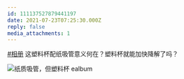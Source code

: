```yaml
---
id: 111137527879441197
date: 2021-07-23T07:25:30.000Z
reply: false
media_attachments: 1
---
```


[#相册](https://e5n.cc/tags/%E7%9B%B8%E5%86%8C) 这塑料杯配纸吸管意义何在？塑料杯就能加快降解了吗？

![纸质吸管，但塑料杯
ealbum](https://files.e5n.cc/media_attachments/files/115/092/860/318/286/223/original/56f2fbc049b74bdf.jpg)
